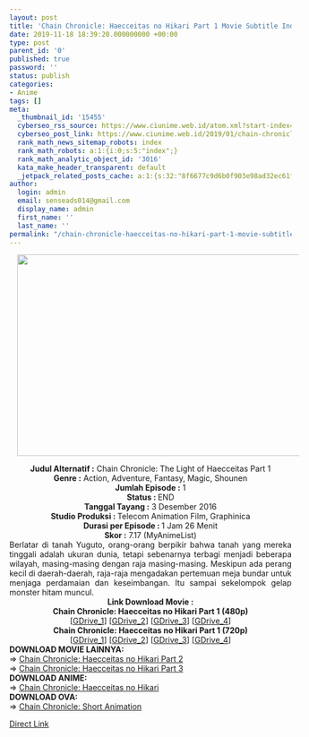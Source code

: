 ```yaml
---
layout: post
title: 'Chain Chronicle: Haecceitas no Hikari Part 1 Movie Subtitle Indonesia'
date: 2019-11-18 18:39:20.000000000 +00:00
type: post
parent_id: '0'
published: true
password: ''
status: publish
categories:
- Anime
tags: []
meta:
  _thumbnail_id: '15455'
  cyberseo_rss_source: https://www.ciunime.web.id/atom.xml?start-index=3151&max-results=150
  cyberseo_post_link: https://www.ciunime.web.id/2019/01/chain-chronicle-haecceitas-no-hikari.html
  rank_math_news_sitemap_robots: index
  rank_math_robots: a:1:{i:0;s:5:"index";}
  rank_math_analytic_object_id: '3016'
  kata_make_header_transparent: default
  _jetpack_related_posts_cache: a:1:{s:32:"8f6677c9d6b0f903e98ad32ec61f8deb";a:2:{s:7:"expires";i:1657212869;s:7:"payload";a:0:{}}}
author:
  login: admin
  email: senseads014@gmail.com
  display_name: admin
  first_name: ''
  last_name: ''
permalink: "/chain-chronicle-haecceitas-no-hikari-part-1-movie-subtitle-indonesia/"
---
```

<div class="separator" style="clear: both; text-align: center;"><a href="https://1.bp.blogspot.com/-99d27bnEaHU/XEh-nhyMReI/AAAAAAAAICo/BTTC4mAjCes0h3wlru1xI3ATNdGDp8O5wCLcBGAs/s1600/Chain%2BChronicle%2B-%2BHaecceitas%2Bno%2BHikari%2BPart%2B1.jpg" imageanchor="1" style="margin-left: 1em; margin-right: 1em;"><img border="0" data-original-height="720" data-original-width="1280" height="360" src="{{ site.baseurl }}/assets/2019/11/Chain%2BChronicle%2B-%2BHaecceitas%2Bno%2BHikari%2BPart%2B1.jpg" width="640" /></a></div>
<p>
<div style="text-align: center;"><b>Judul</b><b><b> Alternatif</b> :</b> Chain Chronicle: The Light of Haecceitas Part 1</div>
<div style="text-align: center;"><b><b>Genre :</b></b> Action, Adventure, Fantasy, Magic, Shounen</div>
<div style="text-align: center;"><b>Jumlah Episode :</b> 1<br /><b>Status :&nbsp;</b>END<br /><b>Tanggal Tayang :</b> 3 Desember 2016<br /><b>Studio Produksi : </b>Telecom Animation Film, Graphinica<br /><b>Durasi per Episode : </b>1 Jam 26 Menit</div>
<div style="text-align: center;"><b>Skor :</b> 7.17 (MyAnimeList)</div>
<div style="text-align: center;"></div>
<div style="text-align: justify;">Berlatar di tanah Yuguto, orang-orang berpikir bahwa tanah yang mereka tinggali adalah ukuran dunia, tetapi sebenarnya terbagi menjadi beberapa wilayah, masing-masing dengan raja masing-masing. Meskipun ada perang kecil di daerah-daerah, raja-raja mengadakan pertemuan meja bundar untuk menjaga perdamaian dan keseimbangan. Itu sampai sekelompok gelap monster hitam muncul.</div>
<div style="text-align: justify;"></div>
<div style="text-align: justify;"></div>
<div style="text-align: center;"><b>Link Download Movie :</b></div>
<div style="text-align: center;"></div>
<div style="text-align: center;"><b>Chain Chronicle: Haecceitas no Hikari Part 1 (480p)</b><br />[<a href="https://drive.google.com/uc?export=download&amp;id=1ekhpYzWCNgsOL_EdbYyDEFluLiHqGRsb" target="_blank" rel="noopener">GDrive_1</a>] [<a href="https://drive.google.com/uc?export=download&amp;id=105t65busEhGSMs-CTTDNExonqsQuR3E8" target="_blank" rel="noopener">GDrive_2</a>] [<a href="https://drive.google.com/uc?export=download&amp;id=1V8mBkmVOnFF_aav1MD73tMUMhpklPBUw" target="_blank" rel="noopener">GDrive_3</a>] [<a href="https://drive.google.com/uc?export=download&amp;id=101YUY_wDSfokA2p2woEhKUsBi662n826" target="_blank" rel="noopener">GDrive_4</a>]</div>
<div style="text-align: center;"><b>Chain Chronicle: Haecceitas no Hikari Part 1 (720p)</b><br />[<a href="https://drive.google.com/uc?export=download&amp;id=1FifFrIcEA1aFxOHnf5_iPfJHEqHubUSa" target="_blank" rel="noopener">GDrive_1</a>] [<a href="https://drive.google.com/uc?export=download&amp;id=1MVDT_YxlOrYzUniXjHnushlK6jPlxbG7" target="_blank" rel="noopener">GDrive_2</a>] [<a href="https://drive.google.com/uc?export=download&amp;id=101YUY_wDSfokA2p2woEhKUsBi662n826" target="_blank" rel="noopener">GDrive_3</a>] [<a href="https://drive.google.com/uc?export=download&amp;id=17l403kEutmCBLQ1SpFfmqqO8nNJbKHSN" target="_blank" rel="noopener">GDrive_4</a>]
<div style="text-align: left;"></div>
<div style="text-align: left;"></div>
<div style="text-align: left;"><b>DOWNLOAD MOVIE LAINNYA:</b></div>
<div style="text-align: left;">=&gt;&nbsp;<a href="https://www.ciunime.web.id/2019/01/chain-chronicle-haecceitas-no-hikari_23.html" target="_blank" rel="noopener">Chain Chronicle: Haecceitas no Hikari Part 2</a></div>
<div style="text-align: left;">=&gt;&nbsp;<a href="https://www.ciunime.web.id/2019/01/chain-chronicle-haecceitas-no-hikari_67.html" target="_blank" rel="noopener">Chain Chronicle: Haecceitas no Hikari Part 3</a></div>
<div style="text-align: left;"></div>
<div style="text-align: left;"><b>DOWNLOAD ANIME:</b></div>
<div style="text-align: left;"></div>
<div style="text-align: left;">=&gt;&nbsp;<a href="https://www.ciunime.web.id/2019/04/chain-chronicle-haecceitas-no-hikari.html" target="_blank" rel="noopener">Chain Chronicle: Haecceitas no Hikari</a></div>
<div style="text-align: left;">
<div style="text-align: left;">
<div style="text-align: left;"><b>DOWNLOAD OVA:</b></div>
<div style="text-align: left;"></div>
<div style="text-align: left;">=&gt;&nbsp;<a href="https://www.ciunime.web.id/2019/04/chain-chronicle-short-animation-episode.html" target="_blank" rel="noopener">Chain Chronicle: Short Animation</a></div>
<p></div>
</div>
</div>
<link rel="stylesheet" href="https://cdnjs.cloudflare.com/ajax/libs/font-awesome/4.7.0/css/font-awesome.min.css" />
<div class="divbtn"> <a href="https://handymansurrender.com/fihup8buzv?key=94550f7ce39444073321dde3b8782f97" class="btn"><i class="fa fa-download"></i> Direct Link</a> </div>
